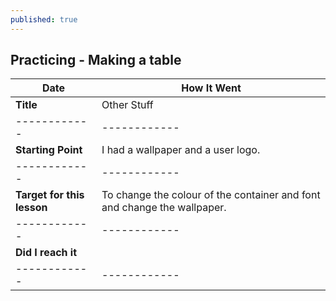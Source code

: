 ```yaml
---
published: true
---
```

## Practicing  - Making a table

|   **Date**  |  How It Went |
|   ------------      | ------------ |
|    **Title**        |  Other Stuff |
|   ------------      | ------------ |
|   **Starting Point**  |I had a wallpaper and a user logo.| 
|   ------------      | ------------ |
|   **Target for this lesson** | To change the colour of the container and font and change the wallpaper.|
|   ------------      | ------------ |
|   **Did I reach it**|              |
|   ------------      | ------------ |
